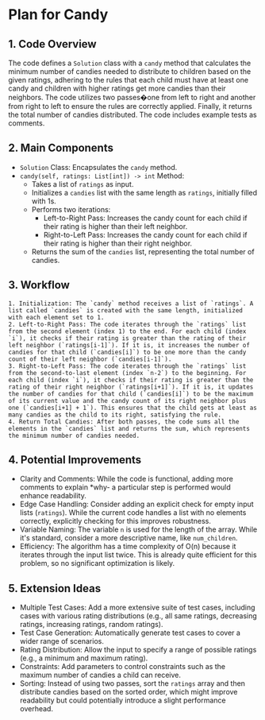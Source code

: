 # Plan for Candy

## 1. Code Overview

The code defines a `Solution` class with a `candy` method that calculates the minimum number of candies needed to distribute to children based on the given ratings, adhering to the rules that each child must have at least one candy and children with higher ratings get more candies than their neighbors.
The code utilizes two passes�one from left to right and another from right to left to ensure the rules are correctly applied.
Finally, it returns the total number of candies distributed. The code includes example tests as comments.

## 2. Main Components

- `Solution` Class: Encapsulates the `candy` method.
- `candy(self, ratings: List[int]) -> int` Method:
  - Takes a list of `ratings` as input.
  - Initializes a `candies` list with the same length as `ratings`, initially filled with 1s.
  - Performs two iterations:
    - Left-to-Right Pass:  Increases the candy count for each child if their rating is higher than their left neighbor.
    - Right-to-Left Pass: Increases the candy count for each child if their rating is higher than their right neighbor.
  - Returns the sum of the `candies` list, representing the total number of candies.

## 3. Workflow

    1. Initialization: The `candy` method receives a list of `ratings`. A list called `candies` is created with the same length, initialized with each element set to 1.
    2. Left-to-Right Pass: The code iterates through the `ratings` list from the second element (index 1) to the end. For each child (index `i`), it checks if their rating is greater than the rating of their left neighbor (`ratings[i-1]`). If it is, it increases the number of candies for that child (`candies[i]`) to be one more than the candy count of their left neighbor (`candies[i-1]`).
    3. Right-to-Left Pass: The code iterates through the `ratings` list from the second-to-last element (index `n-2`) to the beginning. For each child (index `i`), it checks if their rating is greater than the rating of their right neighbor (`ratings[i+1]`). If it is, it updates the number of candies for that child (`candies[i]`) to be the maximum of its current value and the candy count of its right neighbor plus one (`candies[i+1] + 1`). This ensures that the child gets at least as many candies as the child to its right, satisfying the rule.
    4. Return Total Candies: After both passes, the code sums all the elements in the `candies` list and returns the sum, which represents the minimum number of candies needed.

## 4. Potential Improvements

- Clarity and Comments: While the code is functional, adding more comments to explain *why- a particular step is performed would enhance readability.
- Edge Case Handling: Consider adding an explicit check for empty input lists (`ratings`). While the current code handles a list with no elements correctly, explicitly checking for this improves robustness.
- Variable Naming: The variable `n` is used for the length of the array. While it's standard, consider a more descriptive name, like `num_children`.
- Efficiency: The algorithm has a time complexity of O(n) because it iterates through the input list twice. This is already quite efficient for this problem, so no significant optimization is likely.

## 5. Extension Ideas

- Multiple Test Cases: Add a more extensive suite of test cases, including cases with various rating distributions (e.g., all same ratings, decreasing ratings, increasing ratings, random ratings).
- Test Case Generation: Automatically generate test cases to cover a wider range of scenarios.
- Rating Distribution: Allow the input to specify a range of possible ratings (e.g., a minimum and maximum rating).
- Constraints: Add parameters to control constraints such as the maximum number of candies a child can receive.
- Sorting: Instead of using two passes, sort the `ratings` array and then distribute candies based on the sorted order, which might improve readability but could potentially introduce a slight performance overhead.
